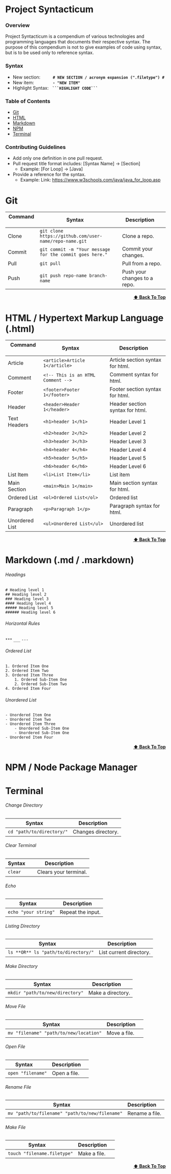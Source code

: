 <!-- ********************** Syntacticum START  ********************** -->

# **Project Syntacticum** #

### Overview
Project Syntacticum is a compendium of various technologies and programming languages that documents their respective syntax.
The purpose of this compendium is not to give examples of code using syntax, but is to be used only to reference syntax.

### Syntax

- New section:          **`# NEW SECTION / acronym expansion (".filetype") #`**
- New item:               **`- "NEW ITEM" `**
- Highlight Syntax:   **` ```HIGHLIGHT CODE``` `**


<a name="table-of-contents"></a>

### Table of Contents
* [Git](#git)
* [HTML](#html)
* [Markdown](#markdown)
* [NPM](#npm)
* [Terminal](#terminal)

### Contributing Guidelines
* Add only one definition in one pull request.
* Pull request title format includes: [Syntax Name] -> [Section]
    * Example: [For Loop] -> [Java]
* Provide a reference for the syntax.
    * Example: Link: https://www.w3schools.com/java/java_for_loop.asp


<!-- ********************** Syntacticum End  ********************** -->




<!-- ********************** Git START ********************** -->

<a name="git"></a>
# Git

| Command &nbsp;&nbsp;&nbsp;&nbsp; | Syntax &nbsp;&nbsp;&nbsp;&nbsp;| Description&nbsp;&nbsp;&nbsp;&nbsp; | 
|----|----|----|
| Clone | `git clone https://github.com/user-name/repo-name.git`| Clone a repo. |
| Commit | `git commit -m "Your message for the commit goes here."` | Commit your changes. |
| Pull | `git pull`| Pull from a repo. |
| Push | `git push repo-name branch-name`| Push your changes to a repo. |


<div align ="right"> <b><a href="#table-of-contents">⬆️ Back To Top</a></b>
</div>
    
<!-- ********************** Git END ********************** -->





<!-- ********************** HTML START  ********************** -->
<a name="html"></a>

# HTML / Hypertext Markup Language (.html) #

| Command &nbsp;&nbsp;&nbsp;&nbsp; | Syntax &nbsp;&nbsp;&nbsp;&nbsp;| Description&nbsp;&nbsp;&nbsp;&nbsp; | 
|----|----|----|
| Article |`<article>Article 1</article>` | Article section syntax for html. |
| Comment |  `<!-- This is an HTML Comment -->` | Comment syntax for html. |
| Footer  | `<footer>Footer 1</footer>` | Footer section syntax for html. |
| Header  |`<header>Header 1</header>` | Header section syntax for html. |
| Text Headers  |  `<h1>header 1</h1>` | Header Level 1 |  
|               | `<h2>header 2</h2>` | Header Level 2 |  
|               | `<h3>header 3</h3>` | Header Level 3 |  
|               | `<h4>header 4</h4>` | Header Level 4 |  
|               | `<h5>header 5</h5>` | Header Level 5 |  
|               | `<h6>header 6</h6>` | Header Level 6 |  
| List Item | `<li>List Item</li>`| List item |
| Main Section | `<main>Main 1</main>` | Main section syntax for html. |
| Ordered List | `<ol>Ordered List</ol>`| Ordered list |
| Paragraph | `<p>Paragraph 1</p>` | Paragraph syntax for html. |
| Unordered List | `<ul>Unordered List</ul>`| Unordered list |

<div align ="right"> <b><a href="#table-of-contents">⬆️ Back To Top</a></b>
</div>
    
<!-- ********************** HTML END  ********************** -->





<!-- ********************** Markdown START  ********************** -->
<a name="markdown"></a>

# Markdown (.md / .markdown) #

###### Headings

```
# Heading level 1
## Heading level 2
### Heading level 3
#### Heading level 4
##### Heading level 5
###### Heading level 6
```

###### Horizontal Rules

`***`
`___`
`---`

###### Ordered List
```
1. Ordered Item One
2. Ordered Item Two
3. Ordered Item Three
    1. Ordered Sub-Item One
    2. Ordered Sub-Item Two
4. Ordered Item Four
```

###### Unordered List
```
- Unordered Item One
- Unordered Item Two
- Unordered Item Three
    - Unordered Sub-Item One
    - Unordered Sub-Item One
- Unordered Item Four
```


<div align ="right"> <b><a href="#table-of-contents">⬆️ Back To Top</a></b>
</div>
    
<!-- ********************** Markdown END  ********************** -->





<!-- ********************** NPM START  ********************** -->
<a name="npm"></a>

# NPM / Node Package Manager #



<!-- ********************** NPM END  ********************** -->





<!-- ********************** Terminal START  ********************** -->
<a name="terminal"></a>

# Terminal #

###### Change Directory
| Syntax &nbsp;&nbsp;&nbsp;&nbsp;| Description&nbsp;&nbsp;&nbsp;&nbsp; | 
|----|----|
|`cd "path/to/directory/"` | Changes directory. |

###### Clear Terminal
| Syntax &nbsp;&nbsp;&nbsp;&nbsp;| Description&nbsp;&nbsp;&nbsp;&nbsp; | 
|----|----|
|`clear` | Clears your terminal. |

###### Echo
| Syntax &nbsp;&nbsp;&nbsp;&nbsp;| Description&nbsp;&nbsp;&nbsp;&nbsp; | 
|----|----|
|`echo "your string"` | Repeat the input. |

###### Listing Directory
| Syntax &nbsp;&nbsp;&nbsp;&nbsp;| Description&nbsp;&nbsp;&nbsp;&nbsp; | 
|----|----|
| `ls **OR** ls "path/to/directory/"` | List current directory. |

###### Make Directory
| Syntax &nbsp;&nbsp;&nbsp;&nbsp;| Description&nbsp;&nbsp;&nbsp;&nbsp; | 
|----|----|
|`mkdir "path/to/new/directory"`| Make a directory. |

###### Move File
| Syntax &nbsp;&nbsp;&nbsp;&nbsp;| Description&nbsp;&nbsp;&nbsp;&nbsp; | 
|----|----|
| `mv "filename" "path/to/new/location"` | Move a file. |

###### Open File
| Syntax &nbsp;&nbsp;&nbsp;&nbsp;| Description&nbsp;&nbsp;&nbsp;&nbsp; | 
|----|----|
| `open "filename"` | Open a file.|

###### Rename File
| Syntax &nbsp;&nbsp;&nbsp;&nbsp;| Description&nbsp;&nbsp;&nbsp;&nbsp; | 
|----|----|
| `mv "path/to/filename" "path/to/new/filename"` | Rename a file.|

###### Make File
| Syntax &nbsp;&nbsp;&nbsp;&nbsp;| Description&nbsp;&nbsp;&nbsp;&nbsp; | 
|----|----|
| `touch "filename.filetype"` | Make a file. |


<div align ="right"> <b><a href="#table-of-contents">⬆️ Back To Top</a></b>
</div>
    
<!-- ********************** Terminal END  ********************** -->
